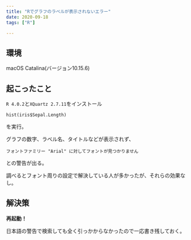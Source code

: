 ```yaml
---
title: "Rでグラフのラベルが表示されないエラー"
date: 2020-09-18
tags: ["R"]

---
```


## 環境
macOS Catalina(バージョン10.15.6)

## 起こったこと
`R 4.0.2`と`XQuartz 2.7.11`をインストール

```
hist(iris$Sepal.Length)
```
を実行。

グラフの数字、ラベル名、タイトルなどが表示されず、

`フォントファミリー "Arial" に対してフォントが見つかりません`

との警告が出る。

調べるとフォント周りの設定で解決している人が多かったが、それらの効果なし。

## 解決策
**再起動！**

日本語の警告で検索しても全く引っかからなかったので一応書き残しておく。